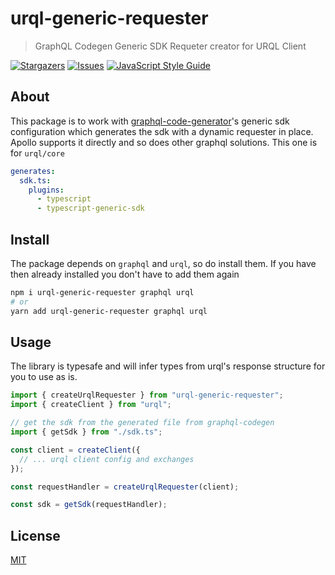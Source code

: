 # urql-generic-requester

> GraphQL Codegen Generic SDK Requeter creator for URQL Client

[![Stargazers](https://img.shields.io/github/stars/barelyhuman/urql-generic-requester?style=for-the-badge&color=98C379&labelColor=18181b)](https://github.com/barelyhuman/urql-generic-requester/stargazers)
[![Issues](https://img.shields.io/github/issues/barelyhuman/urql-generic-requester?style=for-the-badge&color=98C379&labelColor=18181b)](https://github.com/barelyhuman/urql-generic-requester/issues)
[![JavaScript Style Guide](https://img.shields.io/badge/code_style-standard-brightgreen.svg?style=for-the-badge&color=98C379&labelColor=18181b)](https://standardjs.com)

## About

This package is to work with [graphql-code-generator](https://www.graphql-code-generator.com/)'s generic sdk configuration which generates the sdk with a dynamic requester in place. Apollo supports it directly and so does other graphql solutions. This one is for `urql/core`

```yaml
generates:
  sdk.ts:
    plugins:
      - typescript
      - typescript-generic-sdk
```

## Install

The package depends on `graphql` and `urql`, so do install them. If you have then already installed you don't have to add them again

```sh
npm i urql-generic-requester graphql urql
# or
yarn add urql-generic-requester graphql urql
```

## Usage

The library is typesafe and will infer types from urql's response structure for you to use as is.

```js
import { createUrqlRequester } from "urql-generic-requester";
import { createClient } from "urql";

// get the sdk from the generated file from graphql-codegen
import { getSdk } from "./sdk.ts";

const client = createClient({
  // ... urql client config and exchanges
});

const requestHandler = createUrqlRequester(client);

const sdk = getSdk(requestHandler);
```

## License

[MIT](/LICENSE)
